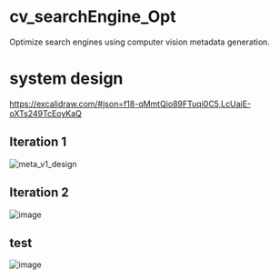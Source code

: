 # cv_searchEngine_Opt
Optimize search engines using computer vision metadata generation.

# system design
https://excalidraw.com/#json=f18-qMmtQio89FTuqi0C5,LcUaiE-oXTs249TcEoyKaQ
## Iteration 1
![meta_v1_design](https://github.com/Intina47/cv_searchEngine_Opt/assets/78519682/99fbd104-1109-4050-ace7-3180d9ba1c13)

## Iteration 2

![image](https://github.com/Intina47/cv_searchEngine_Opt/assets/78519682/63ebf355-77a4-42dc-990c-0aeffb4462af)

## test
![image](https://www.figma.com/file/RFZmDp02vMlvxTzEfLGVej/Untitled?type=whiteboard&node-id=1-401&t=XskpTYnYJ4FYxvAD-4)
